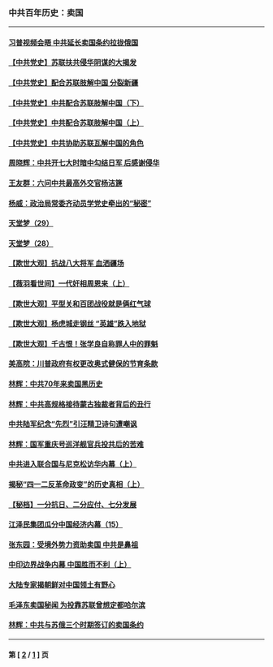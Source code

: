 ### 中共百年历史：卖国
---
#### [习普视频会晤 中共延长卖国条约拉拢俄国](../../pages/nf1176117/n13060971.md?07250430) 
#### [【中共党史】苏联扶共侵华阴谋的大揭发](../../pages/nf1176117/n13056050.md?07250430) 
#### [【中共党史】配合苏联肢解中国 分裂新疆](../../pages/nf1176117/n13040700.md?07250430) 
#### [【中共党史】中共配合苏联肢解中国（下）](../../pages/nf1176117/n13035660.md?07250430) 
#### [【中共党史】中共配合苏联肢解中国（上）](../../pages/nf1176117/n13030262.md?07250430) 
#### [【中共党史】中共协助苏联瓦解中国的角色](../../pages/nf1176117/n13018109.md?07250430) 
#### [周晓辉：中共开七大时暗中勾结日军 后感谢侵华](../../pages/nf1176117/n12921960.md?07250430) 
#### [王友群：六问中共最高外交官杨洁篪](../../pages/nf1176117/n12836495.md?07250430) 
#### [杨威：政治局常委齐动员学党史牵出的“秘密”](../../pages/nf1176117/n12764642.md?07250430) 
#### [天堂梦（29）](../../pages/nf1176117/n12408465.md?07250430) 
#### [天堂梦（28）](../../pages/nf1176117/n12408309.md?07250430) 
#### [【欺世大观】抗战八大将军 血洒疆场](../../pages/nf1176117/n12357044.md?07250430) 
#### [【薇羽看世间】一代奸相周恩来（上）](../../pages/nf1176117/n12401109.md?07250430) 
#### [【欺世大观】平型关和百团战役就是俩红气球](../../pages/nf1176117/n12359157.md?07250430) 
#### [【欺世大观】杨虎城走钢丝 “英雄”跌入地狱](../../pages/nf1176117/n12358840.md?07250430) 
#### [【欺世大观】千古恨！张学良自称罪人中的罪魁](../../pages/nf1176117/n12358629.md?07250430) 
#### [美高院：川普政府有权更改奥式健保的节育条款](../../pages/nf1176117/n12242171.md?07250430) 
#### [林辉：中共70年来卖国黑历史](../../pages/nf1176117/n11552181.md?07250430) 
#### [林辉：中共高规格接待蒙古独裁者背后的丑行](../../pages/nf1176117/n11225005.md?07250430) 
#### [中共陆军纪念“先烈”引汪精卫诗句遭嘲讽](../../pages/nf1176117/n11153345.md?07250430) 
#### [林辉：国军重庆号巡洋舰官兵投共后的苦难](../../pages/nf1176117/n10997801.md?07250430) 
#### [中共进入联合国与尼克松访华内幕（上）](../../pages/nf1176117/n10138788.md?07250430) 
#### [揭秘“四一二反革命政变”的历史真相（上）](../../pages/nf1176117/n9996650.md?07250430) 
#### [【秘档】一分抗日、二分应付、七分发展](../../pages/nf1176117/n9331484.md?07250430) 
#### [江泽民集团瓜分中国经济内幕（15）](../../pages/nf1176117/n9268584.md?07250430) 
#### [张东园：受境外势力资助卖国 中共是鼻祖](../../pages/nf1176117/n9272480.md?07250430) 
#### [中印边界战争内幕 中国胜而不利（上）](../../pages/nf1176117/n9252458.md?07250430) 
#### [大陆专家揭朝鲜对中国领土有野心](../../pages/nf1176117/n9074056.md?07250430) 
#### [毛泽东卖国秘闻 为投靠苏联曾想定都哈尔滨](../../pages/nf1176117/n9058631.md?07250430) 
#### [林辉：中共与苏俄三个时期签订的卖国条约](../../pages/nf1176117/n9036062.md?07250430) 

---
#### 第 [ [2](./2.md?07250430) / [1](./1.md?07250430) ] 页

